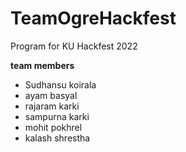 # TeamOgreHackfest
Program for KU Hackfest 2022

**team members**
- Sudhansu koirala
- ayam basyal 
- rajaram karki
- sampurna karki
- mohit pokhrel
- kalash shrestha 
